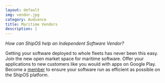 ```yaml
---
layout: default
img: vendor.jpg
category: Audience
title: Maritime Vendors
description: |
---
```

*How can ShipOS help an Independent Software Vendor?*

Getting your software deployed to whole fleets has never been this easy. Join the new open market space for maritime software. Offer your applications to new customers like you would with apps on Google Play. Become a [member](/membership/index.html) to ensure your software run as efficient as possible on the ShipOS platform. 

